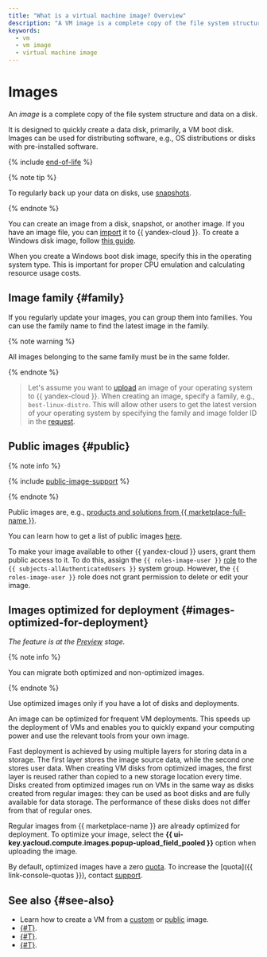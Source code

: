```yaml
---
title: "What is a virtual machine image? Overview"
description: "A VM image is a complete copy of the file system structure and data on a disk. Images can be used for distributing software, e.g., OS distributions or disks with pre-installed software."
keywords:
  - vm
  - vm image
  - virtual machine image
---
```


# Images

An _image_ is a complete copy of the file system structure and data on a disk.

It is designed to quickly create a data disk, primarily, a VM boot disk. Images can be used for distributing software, e.g., OS distributions or disks with pre-installed software.

{% include [end-of-life](../../_includes/compute/end-of-life.md) %}

{% note tip %}

To regularly back up your data on disks, use [snapshots](snapshot.md).

{% endnote %}

You can create an image from a disk, snapshot, or another image. If you have an image file, you can [import](../operations/image-create/upload.md) it to {{ yandex-cloud }}. To create a Windows disk image, follow [this guide](../../microsoft/prepare-image.md).

When you create a Windows boot disk image, specify this in the operating system type. This is important for proper CPU emulation and calculating resource usage costs.

## Image family {#family}

If you regularly update your images, you can group them into families. You can use the family name to find the latest image in the family.

{% note warning %}

All images belonging to the same family must be in the same folder.

{% endnote %}

> Let's assume you want to [upload](../operations/image-create/upload.md) an image of your operating system to {{ yandex-cloud }}. When creating an image, specify a family, e.g., `best-linux-distro`. This will allow other users to get the latest version of your operating system by specifying the family and image folder ID in the [request](../api-ref/Image/getLatestByFamily.md).

## Public images {#public}

{% note info %}

{% include [public-image-support](../../_includes/compute/public-image-support.md) %}

{% endnote %}

Public images are, e.g., [products and solutions from {{ marketplace-full-name }}](/marketplace).

You can learn how to get a list of public images [here](../operations/images-with-pre-installed-software/get-list.md).

To make your image available to other {{ yandex-cloud }} users, grant them public access to it. To do this, assign the `{{ roles-image-user }}` [role](../security/) to the `{{ subjects-allAuthenticatedUsers }}` system group. However, the `{{ roles-image-user }}` role does not grant permission to delete or edit your image.

## Images optimized for deployment {#images-optimized-for-deployment}

_The feature is at the [Preview](../../overview/concepts/launch-stages.md) stage._

{% note info %}

You can migrate both optimized and non-optimized images.

{% endnote %}

Use optimized images only if you have a lot of disks and deployments.

An image can be optimized for frequent VM deployments. This speeds up the deployment of VMs and enables you to quickly expand your computing power and use the relevant tools from your own image.

Fast deployment is achieved by using multiple layers for storing data in a storage. The first layer stores the image source data, while the second one stores user data. When creating VM disks from optimized images, the first layer is reused rather than copied to a new storage location every time. Disks created from optimized images run on VMs in the same way as disks created from regular images: they can be used as boot disks and are fully available for data storage. The performance of these disks does not differ from that of regular ones.

Regular images from {{ marketplace-name }} are already optimized for deployment. To optimize your image, select the **{{ ui-key.yacloud.compute.images.popup-upload_field_pooled }}** option when uploading the image.

By default, optimized images have a zero [quota](../concepts/limits.md#compute-quotas). To increase the [quota]({{ link-console-quotas }}), contact [support](../../support/overview.md).

## See also {#see-also}

* Learn how to create a VM from a [custom](../operations/vm-create/create-from-user-image.md) or [public](../operations/images-with-pre-installed-software/create.md) image.
* [{#T}](../operations/image-create/custom-image.md).
* [{#T}](../operations/image-control/import.md).
* [{#T}](../operations/image-control/access.md).
